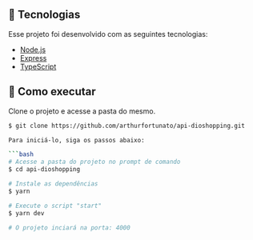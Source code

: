 ## 🧪 Tecnologias

Esse projeto foi desenvolvido com as seguintes tecnologias:

- [Node.js](https://nodejs.org/en/)
- [Express](https://expressjs.com/pt-br/)
- [TypeScript](https://www.typescriptlang.org/)

## 🚀 Como executar

Clone o projeto e acesse a pasta do mesmo.

```bash
$ git clone https://github.com/arthurfortunato/api-dioshopping.git

Para iniciá-lo, siga os passos abaixo:

```bash
# Acesse a pasta do projeto no prompt de comando
$ cd api-dioshopping

# Instale as dependências
$ yarn

# Execute o script "start"
$ yarn dev

# O projeto inciará na porta: 4000 